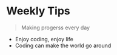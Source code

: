 # Weekly Tips

> Making progerss every day

* Enjoy coding, enjoy life
* Coding can make the world go around
